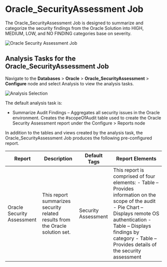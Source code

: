 # Oracle_SecurityAssessment Job

The Oracle_SecurityAssessment Job is designed to summarize and categorize the security findings from
the Oracle Solution into HIGH, MEDIUM, LOW, and NO FINDING categories base on severity.

![Oracle Security Assessment Job](/img/versioned_docs/accessanalyzer_11.6/accessanalyzer/solutions/databases/oracle/jobgroup46.webp)

## Analysis Tasks for the Oracle_SecurityAssessment Job

Navigate to the **Databases** > **Oracle** > **Oracle_SecurityAssessment** > **Configure** node and
select Analysis to view the analysis tasks.

![Analysis Selection](/img/versioned_docs/accessanalyzer_11.6/accessanalyzer/solutions/databases/oracle/jobgroup47.webp)

The default analysis task is:

- Summarize Audit Findings – Aggregates all security issues in the Oracle environment. Creates the
  #scopeOfAudit table used to create the Oracle Security Assessment report under the Configure >
  Reports node

In addition to the tables and views created by the analysis task, the Oracle_SecurityAssessment Job
produces the following pre-configured report.

| Report                     | Description                                                                   | Default Tags        | Report Elements                                                                                                                                                                                                                                   |
| -------------------------- | ----------------------------------------------------------------------------- | ------------------- | ------------------------------------------------------------------------------------------------------------------------------------------------------------------------------------------------------------------------------------------------- |
| Oracle Security Assessment | This report summarizes security related results from the Oracle solution set. | Security Assessment | This report is comprised of four elements: - Table – Provides information on the scope of the audit - Pie Chart – Displays remote OS authentication - Table – Displays findings by category - Table – Provides details of the security assessment |
